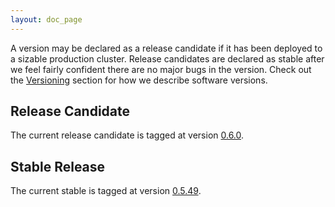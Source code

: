 ```yaml
---
layout: doc_page
---
```

A version may be declared as a release candidate if it has been deployed to a sizable production cluster. Release candidates are declared as stable after we feel fairly confident there are no major bugs in the version. Check out the [Versioning](Versioning.html) section for how we describe software versions.

Release Candidate
-----------------

The current release candidate is tagged at version [0.6.0](https://github.com/metamx/druid/tree/druid-0.6.0).

Stable Release
--------------

The current stable is tagged at version [0.5.49](https://github.com/metamx/druid/tree/druid-0.5.49).
